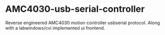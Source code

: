 # AMC4030-usb-serial-controller
Reverse engineered AMC4030 motion controller usbserial protocol. Along with a labwindows/cvi implemented ui frontend.
